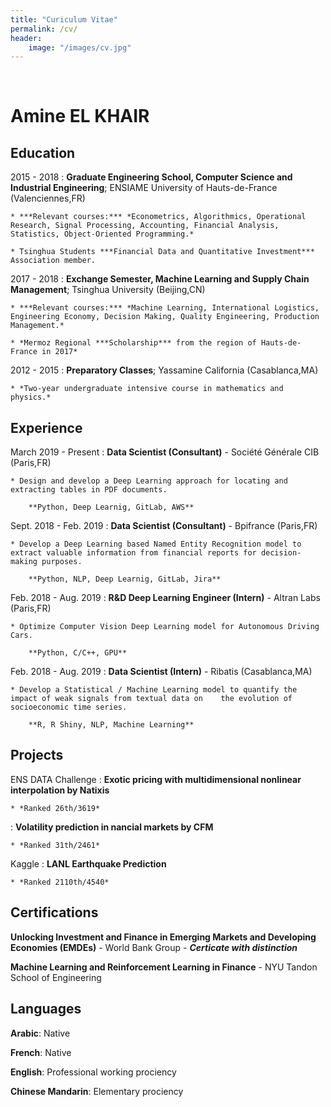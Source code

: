 ```yaml
---
title: "Curiculum Vitae"
permalink: /cv/
header:
    image: "/images/cv.jpg"
---
```


<br/>

Amine EL KHAIR
============


Education
---------

2015 - 2018
:   **Graduate Engineering School, Computer Science and Industrial Engineering**; ENSIAME University of Hauts-de-France (Valenciennes,FR)

    * ***Relevant courses:*** *Econometrics, Algorithmics, Operational Research, Signal Processing, Accounting, Financial Analysis, Statistics, Object-Oriented Programming.*
    
    * Tsinghua Students ***Financial Data and Quantitative Investment*** Association member.

2017 - 2018
:   **Exchange Semester, Machine Learning and Supply Chain Management**; Tsinghua University (Beijing,CN)

	* ***Relevant courses:*** *Machine Learning, International Logistics, Engineering Economy, Decision Making, Quality Engineering, Production Management.*
	
    * *Mermoz Regional ***Scholarship*** from the region of Hauts-de-France in 2017*

2012 - 2015
:   **Preparatory Classes**; Yassamine California (Casablanca,MA)

	* *Two-year undergraduate intensive course in mathematics and physics.*

Experience
----------

March 2019 - Present
:   **Data Scientist (Consultant)** - Société Générale CIB (Paris,FR)

    * Design and develop a Deep Learning approach for locating and extracting tables in PDF documents.
    
	    **Python, Deep Learnig, GitLab, AWS**

Sept. 2018 - Feb. 2019
:   **Data Scientist (Consultant)** - Bpifrance (Paris,FR)

    * Develop a Deep Learning based Named Entity Recognition model to extract valuable information from financial reports for decision-making purposes.
    
	    **Python, NLP, Deep Learnig, GitLab, Jira**

Feb. 2018 - Aug. 2019
:   **R&D Deep Learning Engineer (Intern)** - Altran Labs (Paris,FR)

    * Optimize Computer Vision Deep Learning model for Autonomous Driving Cars.
    
	    **Python, C/C++, GPU**
	    
Feb. 2018 - Aug. 2019
:   **Data Scientist (Intern)** - Ribatis (Casablanca,MA)

    * Develop a Statistical / Machine Learning model to quantify the impact of weak signals from textual data on	the evolution of socioeconomic time series.
    
	    **R, R Shiny, NLP, Machine Learning**

Projects
----------

ENS DATA Challenge
:   **Exotic pricing with multidimensional nonlinear interpolation by Natixis**

    * *Ranked 26th/3619*
:   **Volatility prediction in nancial markets by CFM**

    * *Ranked 31th/2461*

Kaggle
:   **LANL Earthquake Prediction**

    * *Ranked 2110th/4540*

Certifications
----------

**Unlocking Investment and Finance in Emerging Markets and Developing Economies (EMDEs)** - World Bank Group  - ***Certicate with distinction***

**Machine Learning and Reinforcement Learning in Finance** - NYU Tandon School of Engineering

Languages
----------

**Arabic**: Native

**French**: Native

**English**: Professional working prociency

**Chinese Mandarin**: Elementary prociency